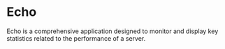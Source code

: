 # Echo
Echo is a comprehensive application designed to monitor and display key statistics related to the performance of a server.
